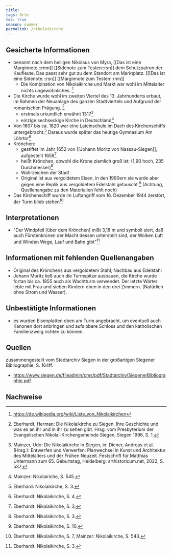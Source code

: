 ```yaml
---
title:
tags: Orte
toc: true
season: summer
permalink: /nikolaikirche
---
```


## Gesicherte Informationen

- benannt nach dem heiligen Nikolaus von Myra, [​[Das ist eine Marginnote.::rmn]] [[Sidenote zum Testen::rsn]] dem Schutzpatron der Kaufleute. Das passt sehr gut zu dem Standort am Marktplatz. [​[[Das ist eine Sidenote.::rsn]] [[Marginnote zum Testen::rmn]]
	- Die Kombination von Nikolaikirche und Markt war wohl im Mittelalter nichts ungewöhnliches. [^1] 
- Die Kirche wurde wohl im zweiten Viertel des 13. Jahrhunderts erbaut, im Rahmen der Neuanlage des ganzen Stadtviertels und Aufgrund der romanischen Prägung. [^2]
	- erstmals urkundlich erwähnt 1317[^3]
	- einzige sechseckige Kirche in Deutschland[^4]
- Von 1607 bis ca. 1820 war eine Lateinschule im Dach des Kirchenschiffs untergebracht.[^6] Daraus wurde später das heutige Gymnasium Am Löhrtor[^10]
- Krönchen:
	- gestiftet im Jahr 1652 von [[Johann Moritz von Nassau-Siegen]], aufgestellt 1658[^7]
	- heißt Krönchen, obwohl die Krone ziemlich groß ist: (1,90 hoch, 235 Durchmesser)[^8]
	- Wahrzeichen der Stadt
	- Original ist aus vergoldetem Eisen, in den 1990ern sie wurde aber gegen eine Replik aus vergoldetem Edelstahl getauscht [^9] (Achtung, Quellenangabe zu den Materialien fehlt noch)
- Das Kirchenschiff wurde im Luftangriff vom 16. Dezember 1944 zerstört, der Turm blieb stehen[^11]

## Interpretationen

- "Der Windpfeil [über dem Krönchen] mißt 3,18 m und symboli siert, daß auch Fürstenkronen der Macht dessen unterstellt sind, der Wolken Luft und Winden Wege, Lauf und Bahn gibt"[^5]

## Informationen mit fehlenden Quellenangaben

- Original des Krönchens aus vergoldetem Stahl, Nachbau aus Edelstahl
- Johann Moritz ließ auch die Turmspitze ausbauen, die Kirche wurde fortan bis ca. 1855 auch als Wachtturm verwendet. Der letzte Wärter lebte mit Frau und sieben Kindern oben in den drei Zimmern. (Natürlich ohne Strom und Wasser).

## Unbestätigte Informationen

- es wurden Eisenplatten oben am Turm angebracht, um eventuell auch Kanonen dort anbringen und aufs obere Schloss und den katholischen Familienzweig richten zu können.


## Quellen

zusammengestellt vom Stadtarchiv Siegen in der großartigen Siegener Bibliographie, S. 164ff.
- https://www.siegen.de/fileadmin/cms/pdf/Stadtarchiv/SiegenerBibliographie.pdf

## Nachweise

[^1]: https://de.wikipedia.org/wiki/Liste_von_Nikolaikirchen
[^2]: Eberhardt, Herman: Die Nikolaikirche zu Siegen. Ihre Geschichte und was es an ihr und in ihr zu sehen gibt. Hrsg. vom Presbyterium der Evangelischen Nikolai-Kirchengemeinde Siegen, Siegen 1996, S. 1.
[^3]: Mainzer, Udo: Die Nikolaikirche in Siegen, in: Diener, Andreas et al. (Hrsg.): Entwerfen und Verwerfen: Planwechsel in Kunst und Architektur des Mittelalters und der Frühen Neuzeit. Festschrift für Matthias Untermann zum 65. Geburtstag, Heidelberg: arthistoricum.net, 2022, S. 537.
[^4]: Mainzer: Nikolairiche, S. 545.
[^5]: Eberhardt: Nikolaikirche, S. 3.
[^6]: Eberhard: Nikolaikirche, S. 3.
[^7]: Eberhardt: Nikolaikirche, S. 3.
[^8]: Eberhardt: Nikolaikirche, S. 3.
[^9]: Eberhardt: Nikolaikirche, S. 10.
[^10]: Eberhardt: Nikolaikirche, S. 4.
[^11]: Eberhardt: Nikolaikirche, S. 7, Mainzer: Nikolaikirche, S. 543.